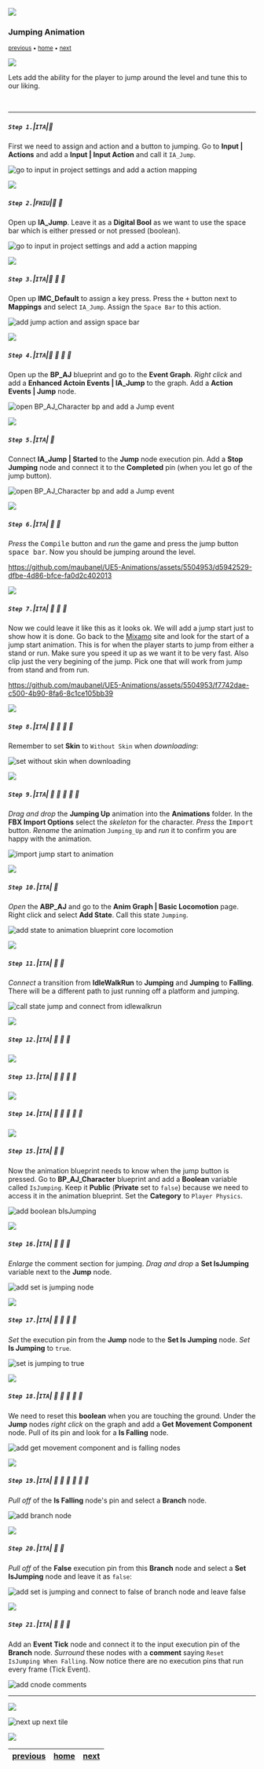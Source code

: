 ![](../images/line3.png)

### Jumping Animation

<sub>[previous](../falling-ii/README.md#user-content-falling-animation-ii) • [home](../README.md#user-content-ue4-animations) • [next](../jumping-ii/README.md#user-content-jumping-animation-ii)</sub>

![](../images/line3.png)

Lets add the ability for the player to jump around the level and tune this to our liking.

<br>

---


##### `Step 1.`\|`ITA`|:small_blue_diamond:

First we need to assign and action and a button to jumping.  Go to **Input | Actions** and add a **Input | Input Action** and call it `IA_Jump`.

![go to input in project settings and add a action mapping](images/ActionMap.png)

![](../images/line2.png)

##### `Step 2.`\|`FHIU`|:small_blue_diamond: :small_blue_diamond: 

Open up **IA_Jump**.  Leave it as a **Digital Bool** as we want to use the space bar which is either pressed or not pressed (boolean).

![go to input in project settings and add a action mapping](images/digitalBool.png)

![](../images/line2.png)

##### `Step 3.`\|`ITA`|:small_blue_diamond: :small_blue_diamond: :small_blue_diamond:

Open up **IMC_Default** to assign a key press.  Press the <kbd>+</kbd> button next to **Mappings** and select `IA_Jump`.  Assign the `Space Bar` to this action.

![add jump action and assign space bar](images/JumpSpaceBar.png)

![](../images/line2.png)

##### `Step 4.`\|`ITA`|:small_blue_diamond: :small_blue_diamond: :small_blue_diamond: :small_blue_diamond:

Open up the **BP_AJ** blueprint and go to the **Event Graph**. *Right click* and add a **Enhanced Actoin Events | IA_Jump** to the graph. Add a **Action Events | Jump** node. 

![open BP_AJ_Character bp and add a Jump event](images/RightClickForJumpAction.png)

![](../images/line2.png)

##### `Step 5.`\|`ITA`| :small_orange_diamond:

Connect **IA_Jump | Started** to the **Jump** node execution pin.  Add a **Stop Jumping** node and connect it to the **Completed** pin (when you let go of the jump button).

![open BP_AJ_Character bp and add a Jump event](images/jumpStopJump.png)

![](../images/line2.png)

##### `Step 6.`\|`ITA`| :small_orange_diamond: :small_blue_diamond:

*Press* the <kbd>Compile</kbd> button and *run* the game and press the jump button <kbd>space bar</kbd>. Now you should be jumping around the level.

https://github.com/maubanel/UE5-Animations/assets/5504953/d5942529-dfbe-4d86-bfce-fa0d2c402013

![](../images/line2.png)

##### `Step 7.`\|`ITA`| :small_orange_diamond: :small_blue_diamond: :small_blue_diamond:

Now we could leave it like this as it looks ok. We will add a jump start just to show how it is done. Go back to the [Mixamo](https://www.mixamo.com/#/) site and look for the start of a jump start animation. This is for when the player starts to jump from either a stand or run. Make sure you speed it up as we want it to be very fast. Also clip just the very begining of the jump. Pick one that will work from jump from stand and from run.

https://github.com/maubanel/UE5-Animations/assets/5504953/f7742dae-c500-4b90-8fa6-8c1ce105bb39

![](../images/line2.png)

##### `Step 8.`\|`ITA`| :small_orange_diamond: :small_blue_diamond: :small_blue_diamond: :small_blue_diamond:

Remember to set **Skin** to `Without Skin` when *downloading*:

![set without skin when downloading](images/DownloadJumpStartWithoutSkin.jpg)

![](../images/line2.png)

##### `Step 9.`\|`ITA`| :small_orange_diamond: :small_blue_diamond: :small_blue_diamond: :small_blue_diamond: :small_blue_diamond:

*Drag and drop* the **Jumping Up** animation into the **Animations** folder. In the **FBX Import Options** select the *skeleton* for the character. *Press* the <kbd>Import</kbd> button. *Rename* the animation `Jumping_Up` and *run* it to confirm you are happy with the animation.

![import jump start to animation](images/ImportJumpStartAnimFolder.png)

![](../images/line2.png)

##### `Step 10.`\|`ITA`| :large_blue_diamond:

*Open* the **ABP_AJ** and go to the **Anim Graph | Basic Locomotion** page. Right click and select **Add State**. Call this state `Jumping`.

![add state to animation blueprint core locomotion](images/AddStateToTree.png)

![](../images/line2.png)

##### `Step 11.`\|`ITA`| :large_blue_diamond: :small_blue_diamond: 

*Connect* a transition from **IdleWalkRun** to **Jumping** and **Jumping** to **Falling**.  There will be a different path to just running off a platform and jumping.

![call state jump and connect from idlewalkrun](images/StateJumpConnect.png)


![](../images/line2.png)


##### `Step 12.`\|`ITA`| :large_blue_diamond: :small_blue_diamond: :small_blue_diamond: 



![](../images/line2.png)

##### `Step 13.`\|`ITA`| :large_blue_diamond: :small_blue_diamond: :small_blue_diamond:  :small_blue_diamond: 



![](../images/line2.png)

##### `Step 14.`\|`ITA`| :large_blue_diamond: :small_blue_diamond: :small_blue_diamond: :small_blue_diamond:  :small_blue_diamond: 


![](../images/line2.png)

##### `Step 15.`\|`ITA`| :large_blue_diamond: :small_orange_diamond: 

Now the animation blueprint needs to know when the jump button is pressed. Go to **BP_AJ_Character** blueprint and add a **Boolean** variable called `IsJumping`. Keep it **Public** (**Private** set to `false`) because we need to access it in the animation blueprint. Set the **Category** to `Player Physics`.

![add boolean bIsJumping](images/IsJumpingPlayerBPVar.png)

![](../images/line2.png)

##### `Step 16.`\|`ITA`| :large_blue_diamond: :small_orange_diamond:   :small_blue_diamond: 

*Enlarge* the comment section for jumping. *Drag and drop* a **Set IsJumping** variable next to the **Jump** node.

![add set is jumping node](images/SetIsJumpingForJump.png)

![](../images/line2.png)

##### `Step 17.`\|`ITA`| :large_blue_diamond: :small_orange_diamond: :small_blue_diamond: :small_blue_diamond:

*Set* the execution pin from the **Jump** node to the **Set Is Jumping** node. *Set* **Is Jumping** to `true`.

![set is jumping to true](images/image_02.png)

![](../images/line2.png)

##### `Step 18.`\|`ITA`| :large_blue_diamond: :small_orange_diamond: :small_blue_diamond: :small_blue_diamond: :small_blue_diamond:

We need to reset this **boolean** when you are touching the ground. Under the **Jump** nodes *right click* on the graph and add a **Get Movement Component** node. Pull of its pin and look for a **Is Falling** node.

![add get movement component and is falling nodes](images/SetToIsJumpingFalse.png)

![](../images/line2.png)

##### `Step 19.`\|`ITA`| :large_blue_diamond: :small_orange_diamond: :small_blue_diamond: :small_blue_diamond: :small_blue_diamond: :small_blue_diamond:

*Pull off* of the **Is Falling** node's pin and select a **Branch** node.

![add branch node](images/BranchFromIsFalling.png)

![](../images/line2.png)

##### `Step 20.`\|`ITA`| :large_blue_diamond: :large_blue_diamond:

*Pull off* of the **False** execution pin from this **Branch** node and select a **Set IsJumping** node and leave it as `false`:

![add set is jumping and connect to false of branch node and leave false](images/BranchFalseIsJumpingFalse.png)

![](../images/line2.png)

##### `Step 21.`\|`ITA`| :large_blue_diamond: :large_blue_diamond: :small_blue_diamond:

Add an **Event Tick** node and connect it to the input execution pin of the **Branch** node.  *Surround* these nodes with a **comment** saying `Reset IsJumping When Falling`. Now notice there are no execution pins that run every frame (Tick Event).

![add cnode comments](images/ResentIsJumpingCommnet.png)

___


![](../images/line1.png)

<!-- <img src="https://via.placeholder.com/1000x100/45D7CA/000000/?text=Next Up - Jumping Animation II"> -->
![next up next tile](images/banner.png)

![](../images/line1.png)

| [previous](../falling-ii/README.md#user-content-falling-animation-ii)| [home](../README.md#user-content-ue4-animations) | [next](../jumping-ii/README.md#user-content-jumping-animation-ii)|
|---|---|---|
